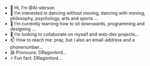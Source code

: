 - 👋 Hi, I’m @Al-sterson
- 👀 I’m interested in dancing without moving, dancing with moving, philosophy, psychology, arts and sports ...
- 🌱 I’m currently learning how to sit downwards, programming and designing ...
- 💞️ I’m looking to collaborate on myself and web-dev projects...
- 📫 How to reach me: pray, but I also an email-address and a phonenumber...
- 😄 Pronouns: DRagonlord...
- ⚡ Fun fact: DRagonlord...

<!---
Al-sterson/Al-sterson is a ✨ special ✨ repository because its `README.md` (this file) appears on your GitHub profile.
You can click the Preview link to take a look at your changes.
--->
